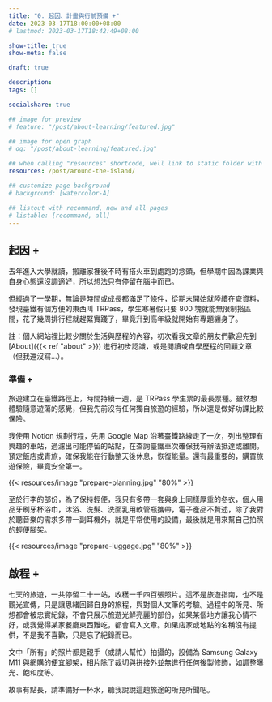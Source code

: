 ```yaml
---
title: "0. 起因、計畫與行前預備 +"
date: 2023-03-17T18:00:00+08:00
# lastmod: 2023-03-17T18:42:49+08:00

show-title: true
show-meta: false

draft: true

description:
tags: []

socialshare: true

## image for preview
# feature: "/post/about-learning/featured.jpg"

## image for open graph
# og: "/post/about-learning/featured.jpg"

## when calling "resources" shortcode, well link to static folder with this path 
resources: /post/around-the-island/

## customize page background
# background: [watercolor-A] 

## listout with recommand, new and all pages
# listable: [recommand, all]
---
```


<!-- &nbsp; -->

<!-- [text]({ ref "relpath" })。 -->

## 起因 +

去年進入大學就讀，搬離家裡後不時有搭火車到處跑的念頭，但學期中因為課業與自身心態還沒調適好，所以想法只有停留在腦中而已。

<!--more-->

但經過了一學期，無論是時間或成長都滿足了條件，從期末開始就陸續在查資料，發現臺鐵有個方便的東西叫 TRPass，學生寒暑假只要 800 塊就能無限制搭區間，花了幾周排行程就趕緊實踐了，畢竟升到高年級就開始有專題纏身了。

註：個人網站裡比較少關於生活與歷程的內容，初次看我文章的朋友們歡迎先到 [About]({{< ref "about" >}}) 進行初步認識，或是閱讀或自學歷程的回顧文章（但我還沒寫...）。

### 準備 +

旅遊建立在臺鐵路徑上，時間持續一週，是 TRPass 學生票的最長票種。雖然想體驗隨意遊蕩的感覺，但我先前沒有任何獨自旅遊的經驗，所以還是做好功課比較保險。

我使用 Notion 規劃行程，先用 Google Map 沿著臺鐵路線走了一次，列出整理有興趣的車站，過濾出可能停留的站點，在查詢臺鐵車次確保我有辦法抵達或離開。預定飯店或青旅，確保我能在行動整天後休息，恢復能量。還有最重要的，購買旅遊保險，畢竟安全第一。

{{< resources/image "prepare-planning.jpg" "80%" >}}

至於行李的部份，為了保持輕便，我只有多帶一套與身上同樣厚重的冬衣，個人用品牙刷牙杯浴巾，沐浴、洗髮、洗面乳用軟管瓶攜帶，電子產品不贅述，除了我對於聽音樂的需求多帶一副耳機外，就是平常使用的設備，最後就是用來幫自己拍照的輕便腳架。

{{< resources/image "prepare-luggage.jpg" "80%" >}}

## 啟程 +

七天的旅遊，一共停留二十一站，收穫一千四百張照片。這不是旅遊指南，也不是觀光宣傳，只是讓思緒回歸自身的旅程，與對個人文筆的考驗。過程中的所見、所想都會被忠實紀錄，不會只展示旅遊光鮮亮麗的部份，如果某個地方讓我心情不好，或我覺得某家餐廳東西難吃，都會寫入文章。如果店家或地點的名稱沒有提供，不是我不喜歡，只是忘了紀錄而已。

文中「所有」的照片都是親手（或請人幫忙）拍攝的，設備為 Samsung Galaxy M11 與網購的便宜腳架，相片除了裁切與拼接外並無進行任何後製修飾，如調整曝光、飽和度等。

故事有點長，請準備好一杯水，聽我說說這趟旅途的所見所聞吧。